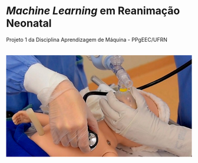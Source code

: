 # *Machine Learning* em Reanimação Neonatal

Projeto 1 da Disciplina Aprendizagem de Máquina - PPgEEC/UFRN

<img src="/images/Capa.jpg" style="margin-top: 20px;">